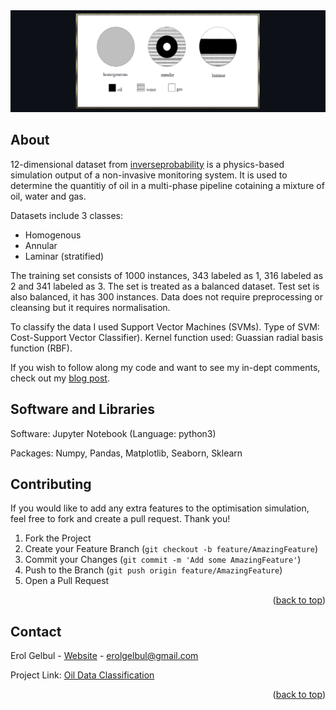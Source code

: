 <div id="top"></div>

<div style="text-align:center"><img src="images/cover2.png" /></div>

<!-- ABOUT THE PROJECT -->
## About
12-dimensional dataset from [inverseprobability](https://inverseprobability.com/3PhaseData.html) is a physics-based simulation output of a non-invasive monitoring system.
It is used to determine the quantitiy of oil in a multi-phase pipeline cotaining a mixture of oil, water and gas.

Datasets include 3 classes:
* Homogenous
* Annular
* Laminar (stratified)

The training set consists of 1000 instances, 343 labeled as 1, 316 labeled as 2 and 341 labeled as 3. The set is treated as a balanced dataset. Test set is also balanced,
it has 300 instances.  Data does not require preprocessing or cleansing but it requires normalisation.

To classify the data I used Support Vector Machines (SVMs). Type of SVM: Cost-Support Vector Classifier). Kernel function used: Guassian radial basis function (RBF).

If you wish to follow along my code and want to see my in-dept comments, check out my [blog post](https://erolgelbul.com/project-blog/oil-data-classification).


<!-- TECH -->
## Software and Libraries

Software: Jupyter Notebook (Language: python3)

Packages: Numpy, Pandas, Matplotlib, Seaborn, Sklearn

<!-- CONTRIBUTING -->
## Contributing

If you would like to add any extra features to the optimisation simulation, feel free to fork and create a pull request. Thank you!

1. Fork the Project
2. Create your Feature Branch (`git checkout -b feature/AmazingFeature`)
3. Commit your Changes (`git commit -m 'Add some AmazingFeature'`)
4. Push to the Branch (`git push origin feature/AmazingFeature`)
5. Open a Pull Request

<p align="right">(<a href="#top">back to top</a>)</p>




<!-- CONTACT -->
## Contact

Erol Gelbul - [Website](http://www.erolgelbul.com) - erolgelbul@gmail.com

Project Link: [Oil Data Classification](https://github.com/ErolGelbul/oil_data_classification)

<p align="right">(<a href="#top">back to top</a>)</p>


